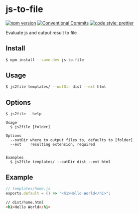 # js-to-file

[![npm version](https://img.shields.io/npm/v/js-to-file.svg)](https://www.npmjs.com/package/js-to-file)
[![Conventional Commits](https://img.shields.io/badge/Conventional%20Commits-1.0.0-yellow.svg)](https://conventionalcommits.org)
[![code style: prettier](https://img.shields.io/badge/code_style-prettier-ff69b4.svg?style=flat-square)](https://github.com/prettier/prettier)

Evaluate js and output result to file

## Install

```sh
$ npm install --save-dev js-to-file
```

## Usage

```sh
$ js2file templates/ --outDir dist --ext html
```

## Options

```
$ js2file --help

Usage
  $ js2file [folder]

Options
  --outDir where to output files to, defaults to [folder]
  --ext    resulting extension, required


Examples
  $ js2file templates/ --outDir dist --ext html
```

## Example

```js
// templates/home.js
exports.default = () => "<h1>Hello World</h1>";
```

```html
// dist/home.html
<h1>Hello World</h1>
```
